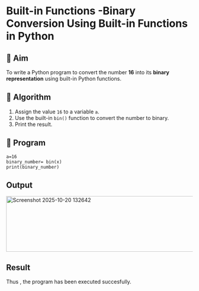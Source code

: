 # Built-in Functions -Binary Conversion Using Built-in Functions in Python

## 🎯 Aim
To write a Python program to convert the number **16** into its **binary representation** using built-in Python functions.

## 🧠 Algorithm
1. Assign the value `16` to a variable `a`.
2. Use the built-in `bin()` function to convert the number to binary.
3. Print the result.

## 🧾 Program
~~~
a=16
binary_number= bin(x)
print(binary_number)
~~~
## Output
<img width="827" height="150" alt="Screenshot 2025-10-20 132642" src="https://github.com/user-attachments/assets/00e826cc-d747-4269-a6b1-484b0943e278" />


## Result
Thus , the program has been executed succesfully.
